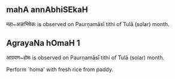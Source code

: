 ## mahA annAbhiSEkaH

महा~अन्नाभिषेकः is observed on Paurṇamāsī tithi of Tulā (solar) month.



## AgrayaNa hOmaH 1

आग्रयण~होमः is observed on Paurṇamāsī tithi of Tulā (solar) month.

Perform `homa' with fresh rice from paddy.

